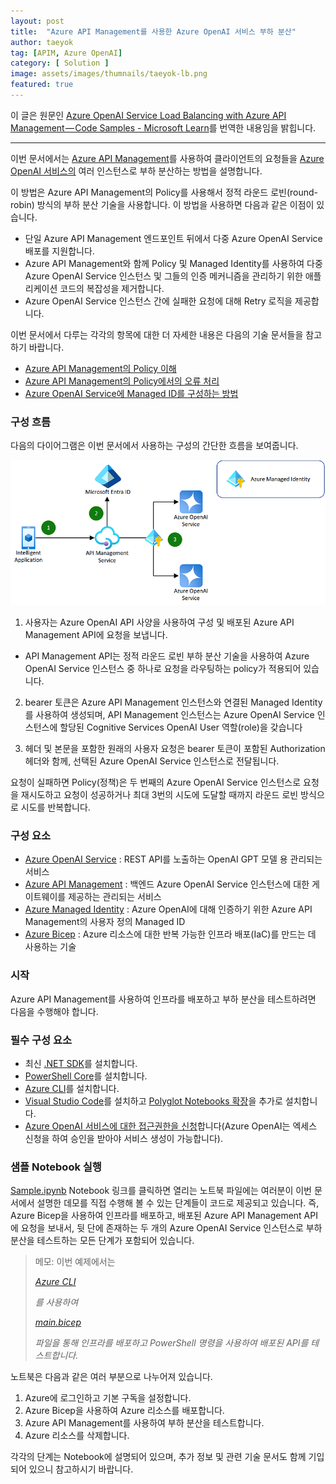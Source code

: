 ```yaml
---
layout: post
title:  "Azure API Management를 사용한 Azure OpenAI 서비스 부하 분산"
author: taeyok
tag: [APIM, Azure OpenAI]
category: [ Solution ]
image: assets/images/thumnails/taeyok-lb.png
featured: true
---
```


이 글은 원문인 [Azure OpenAI Service Load Balancing with Azure API Management — Code Samples - Microsoft Learn](https://learn.microsoft.com/ko-kr/samples/azure-samples/azure-openai-apim-load-balancing/azure-openai-service-load-balancing-with-azure-api-management/)를 번역한 내용임을 밝힙니다.

---

이번 문서에서는 [Azure API Management](https://learn.microsoft.com/en-us/azure/api-management/api-management-key-concepts)를 사용하여 클라이언트의 요청들을 [Azure OpenAI 서비스의](https://learn.microsoft.com/en-us/azure/ai-services/openai/overview) 여러 인스턴스로 부하 분산하는 방법을 설명합니다.

이 방법은 Azure API Management의 Policy를 사용해서 정적 라운드 로빈(round-robin) 방식의 부하 분산 기술을 사용합니다. 이 방법을 사용하면 다음과 같은 이점이 있습니다.

- 단일 Azure API Management 엔드포인트 뒤에서 다중 Azure OpenAI Service 배포를 지원합니다.
- Azure API Management와 함께 Policy 및 Managed Identity를 사용하여 다중 Azure OpenAI Service 인스턴스 및 그들의 인증 메커니즘을 관리하기 위한 애플리케이션 코드의 복잡성을 제거합니다.
- Azure OpenAI Service 인스턴스 간에 실패한 요청에 대해 Retry 로직을 제공합니다.

이번 문서에서 다루는 각각의 항목에 대한 더 자세한 내용은 다음의 기술 문서들을 참고하기 바랍니다.

- [Azure API Management의 Policy 이해](https://learn.microsoft.com/en-us/azure/api-management/api-management-howto-policies)
- [Azure API Management의 Policy에서의 오류 처리](https://learn.microsoft.com/en-us/azure/api-management/api-management-error-handling-policies)
- [Azure OpenAI Service에 Managed ID를 구성하는 방법](https://learn.microsoft.com/en-us/azure/ai-services/openai/how-to/managed-identity)

### 구성 흐름

다음의 다이어그램은 이번 문서에서 사용하는 구성의 간단한 흐름을 보여줍니다.

![img](../assets/images/taeyok/lb1.png)

1. 사용자는 Azure OpenAI API 사양을 사용하여 구성 및 배포된 Azure API Management API에 요청을 보냅니다.
- API Management API는 정적 라운드 로빈 부하 분산 기술을 사용하여 Azure OpenAI Service 인스턴스 중 하나로 요청을 라우팅하는 policy가 적용되어 있습니다.

2. bearer 토큰은 Azure API Management 인스턴스와 연결된 Managed Identity를 사용하여 생성되며, API Management 인스턴스는 Azure OpenAI Service 인스턴스에 할당된 Cognitive Services OpenAI User 역할(role)을 갖습니다

3. 헤더 및 본문을 포함한 원래의 사용자 요청은 bearer 토큰이 포함된 Authorization 헤더와 함께, 선택된 Azure OpenAI Service 인스턴스로 전달됩니다.

요청이 실패하면 Policy(정책)은 두 번째의 Azure OpenAI Service 인스턴스로 요청을 재시도하고 요청이 성공하거나 최대 3번의 시도에 도달할 때까지 라운드 로빈 방식으로 시도를 반복합니다.

### 구성 요소

- [Azure OpenAI Service](https://learn.microsoft.com/en-us/azure/ai-services/openai/overview) : REST API를 노출하는 OpenAI GPT 모델 용 관리되는 서비스
- [Azure API Management](https://learn.microsoft.com/en-us/azure/api-management/api-management-key-concepts) : 백엔드 Azure OpenAI Service 인스턴스에 대한 게이트웨이를 제공하는 관리되는 서비스
- [Azure Managed Identity](https://learn.microsoft.com/en-us/entra/identity/managed-identities-azure-resources/overview) : Azure OpenAI에 대해 인증하기 위한 Azure API Management의 사용자 정의 Managed ID
- [Azure Bicep](https://learn.microsoft.com/en-us/azure/azure-resource-manager/bicep/overview?tabs=bicep) : Azure 리소스에 대한 반복 가능한 인프라 배포(IaC)를 만드는 데 사용하는 기술

### 시작

Azure API Management를 사용하여 인프라를 배포하고 부하 분산을 테스트하려면 다음을 수행해야 합니다.

### 필수 구성 요소

- 최신 [.NET SDK](https://dotnet.microsoft.com/download)를 설치합니다.
- [PowerShell Core](https://learn.microsoft.com/en-us/powershell/scripting/install/installing-powershell)를 설치합니다.
- [Azure CLI](https://learn.microsoft.com/en-us/cli/azure/install-azure-cli)를 설치합니다.
- [Visual Studio Code](https://code.visualstudio.com/)를 설치하고 [Polyglot Notebooks 확장](https://marketplace.visualstudio.com/items?itemName=ms-dotnettools.dotnet-interactive-vscode)을 추가로 설치합니다.
- [Azure OpenAI 서비스에 대한 접근권한을 신청](https://learn.microsoft.com/en-us/azure/ai-services/openai/overview#how-do-i-get-access-to-azure-openai)합니다(Azure OpenAI는 엑세스 신청을 하여 승인을 받아야 서비스 생성이 가능합니다).

### 샘플 Notebook 실행

[Sample.ipynb](https://github.com/azure-samples/azure-openai-apim-load-balancing/blob/main/Sample.ipynb) Notebook 링크를 클릭하면 열리는 노트북 파일에는 여러분이 이번 문서에서 설명한 데모를 직접 수행해 볼 수 있는 단계들이 코드로 제공되고 있습니다. 즉, Azure Bicep을 사용하여 인프라를 배포하고, 배포된 Azure API Management API에 요청을 보내서, 뒷 단에 존재하는 두 개의 Azure OpenAI Service 인스턴스로 부하 분산을 테스트하는 모든 단계가 포함되어 있습니다.

> 메모: 이번 예제에서는
> 
> 
> [*Azure CLI*](https://learn.microsoft.com/en-us/cli/azure/install-azure-cli)
> 
> *를 사용하여*
> 
> [*main.bicep*](https://github.com/azure-samples/azure-openai-apim-load-balancing/blob/main/infra/main.bicep)
> 
> *파일을 통해 인프라를 배포하고 PowerShell 명령을 사용하여 배포된 API를 테스트합니다.*
> 

노트북은 다음과 같은 여러 부분으로 나누어져 있습니다.

1. Azure에 로그인하고 기본 구독을 설정합니다.
2. Azure Bicep을 사용하여 Azure 리소스를 배포합니다.
3. Azure API Management를 사용하여 부하 분산을 테스트합니다.
4. Azure 리소스를 삭제합니다.

각각의 단계는 Notebook에 설명되어 있으며, 추가 정보 및 관련 기술 문서도 함께 기입되어 있으니 참고하시기 바랍니다.